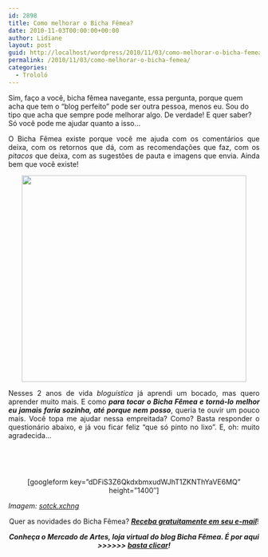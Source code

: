 ```yaml
---
id: 2898
title: Como melhorar o Bicha Fêmea?
date: 2010-11-03T00:00:00+00:00
author: Lidiane
layout: post
guid: http://localhost/wordpress/2010/11/03/como-melhorar-o-bicha-femea/
permalink: /2010/11/03/como-melhorar-o-bicha-femea/
categories:
  - Trololó
---
```

Sim, faço a você, bicha fêmea navegante, essa pergunta, porque quem acha que tem o “blog perfeito” pode ser outra pessoa, menos eu. Sou do tipo que acha que sempre pode melhorar algo. De verdade! E quer saber? Só você pode me ajudar quanto a isso…

<p style="text-align: justify;">
  O Bicha Fêmea existe porque você me ajuda com os comentários que deixa, com os retornos que dá, com as recomendações que faz, com os <em>pitacos</em> que deixa, com as sugestões de pauta e imagens que envia. Ainda bem que você existe!
</p>

<!--more-->

<p style="text-align: center;">
  <a href="http://www.trololodemulher.com.br/blog/wp-content/uploads/2010/10/Pesquisa-de-satisfacao.jpg"><img class="alignnone size-full wp-image-5360" title="Pesquisa de satisfação" src="http://www.trololodemulher.com.br/blog/wp-content/uploads/2010/10/Pesquisa-de-satisfacao.jpg" alt="" width="450" height="414" /></a>
</p>

<p style="text-align: justify;">
  Nesses 2 anos de vida <em>bloguística</em> já aprendi um bocado, mas quero aprender muito mais. E como <strong><em>para tocar o Bicha Fêmea e torná-lo melhor eu jamais faria sozinha, até porque nem posso</em></strong>, queria te ouvir um pouco mais. Você topa me ajudar nessa empreitada? Como? Basta responder o questionário abaixo, e já vou ficar feliz “que só pinto no lixo”. E, oh: muito agradecida…
</p>

<p style="text-align: justify;">
   
</p>

<p style="text-align: justify;">
   
</p>

<p style="text-align: center;">
  [googleform key=&#8221;dDFiS3Z6QkdxbmxudWJhT1ZKNThYaVE6MQ&#8221; height=&#8221;1400&#8243;]
</p>

<p style="text-align: justify;">
  <em>Imagem: </em><a href="http://www.sxc.hu/" target="_blank"><em>sotck.xchng</em></a>
</p>

<p style="text-align: center;">
  Quer as novidades do Bicha Fêmea? <strong><em><a href="http://feedburner.google.com/fb/a/mailverify?uri=blogbichafemea&loc=pt_BR">Receba gratuitamente em seu e-mail</a></em></strong>!
</p>

<p style="text-align: center;">
  <strong><em>Conheça o Mercado de Artes, loja virtual do blog Bicha Fêmea. É por aqui >>>>>> </em><a href="http://www.trololodemulher.com.br/loja/"><em>basta clicar</em></a><em>!</em></strong>
</p>